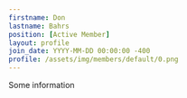 ```yaml
---
firstname: Don
lastname: Bahrs
position: [Active Member]
layout: profile
join_date: YYYY-MM-DD 00:00:00 -400
profile: /assets/img/members/default/0.png
---
```

Some information
